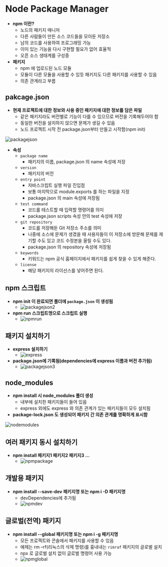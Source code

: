 # Node Package Manager

- __npm 이란?__
  - 노드의 패키지 매니저
  - 다른 사람들이 만든 소스 코드들을 모아둔 저장소
  - 남의 코드를 사용하여 프로그래밍 가능
  - 이미 있는 기능을 다시 구현할 필요가 없어 효율적
  - 오픈 소스 생태계를 구성중 
- __패키지__
  - npm 에 업로드된 노드 모듈
  - 모듈이 다른 모듈을 사용할 수 있듯 패키지도 다른 패키지를 사용할 수 있음
  - 의존 관계라고 부름

## pakcage.json

- __현재 프로젝트에 대한 정보와 사용 중인 패키지에 대한 정보를 담은 파일__
  - 같은 패키지라도 버전별로 기능이 다를 수 있으므로 버전을 기록해두어야 함
  - 동일한 버전을 설치하지 않으면 문제가 생길 수 있음
  - 노드 프로젝트 시작 전 package.json부터 만들고 시작함(npm init)

![packagejson](https://user-images.githubusercontent.com/47518272/156720786-85f4cd26-2f97-41bd-8e95-b4b4450ed47d.png)

- __속성__
  - `package name`
    - 패키지의 이름, package.json 의 name 속성에 저장
  - `version`
    - 패키지의 버전
  - `entry point`
    - 자바스크립트 실행 파일 진입점
    - 보통 마지막으로 module.exports 를 하는 파일을 지정
    - package.json 의 main 속성에 저장됨
  - `test command`
    - 코드를 테스트할 때 입력할 명령어를 의미
    - package.json scripts 속성 안의 test 속성에 저장
  - `git repository`
    - 코드를 저장해둔 Git 저장소 주소를 의미
    - 나중에 소스에 문제가 생겼을 때 사용자들이 이 저장소에 방문해 문제를 제기할 수도 있고 코드 수정본을 올릴 수도 있다.
    - package.json 의 repository 속성에 저장됨
  - `keywords`
    - 키워드는 npm 공식 홈페이지에서 패키지를 쉽게 찾을 수 있게 해준다.
  - `license`
    - 해당 패키지의 라이선스를 넣어주면 된다.

## npm 스크립트

- __npm init 이 완료되면 폴더에 `package.json` 이 생성됨__
  - ![packagejson2](https://user-images.githubusercontent.com/47518272/156721407-a5226d26-1fd1-4e62-a5f4-80c6703fac88.png)
- __npm run 스크립트명으로 스크립트 실행__
  - ![npmrun](https://user-images.githubusercontent.com/47518272/156721597-f05ca99c-5943-4851-90be-53ff6ca49ca6.png)

## 패키지 설치하기

- __express 설치하기__
  - ![express](https://user-images.githubusercontent.com/47518272/156721705-1df3c150-eb15-4f06-bfef-4b61819e7fbe.png)
- __package.json에 기록됨(dependencies에 express 이름과 버전 추가됨)__
  - ![packagejson3](https://user-images.githubusercontent.com/47518272/156722422-bc0d00d7-3994-42f1-a0bc-6dcb6b6924fd.png)

## node_modules

- __npm install 시 node_modules 폴더 생성__
  - 내부에 설치한 패키지들이 들어 있음
  - express 외에도 express 와 의존 관계가 있는 패키지들이 모두 설치됨
- __package-lock.json 도 생성되어 패키지 간 의존 관계를 명확하게 표시함__

![nodemodules](https://user-images.githubusercontent.com/47518272/156722590-bc388f12-2d3e-47a4-9b03-d3ba2bb12837.png)

## 여러 패키지 동시 설치하기

- __npm install 패키지1 패키지2 패키지3 …__
  - ![npmpackage](https://user-images.githubusercontent.com/47518272/156722745-f3b608bd-ddee-484e-8c66-3729ab5dc455.png)

## 개발용 패키지

- __npm install --save-dev 패키지명 또는 npm i -D 패키지명__
  - devDependencies에 추가됨
  - ![npmdev](https://user-images.githubusercontent.com/47518272/156722878-bc785918-9406-4973-8718-d010324fb8c1.png)

## 글로벌(전역) 패키지

- __npm install --global 패키지명 또는 npm i -g 패키지명__
  - 모든 프로젝트와 콘솔에서 패키지를 사용할 수 있음
  - 예제는 rm –rf(리눅스의 삭제 명령)를 흉내내는 `rimraf` 패키지의 글로벌 설치
  - npx 로 글로벌 설치 없이 글로벌 명령어 사용 가능
  - ![npmglobal](https://user-images.githubusercontent.com/47518272/156723006-18b32d63-31cc-46e4-9c87-6065bb474fa5.png)




